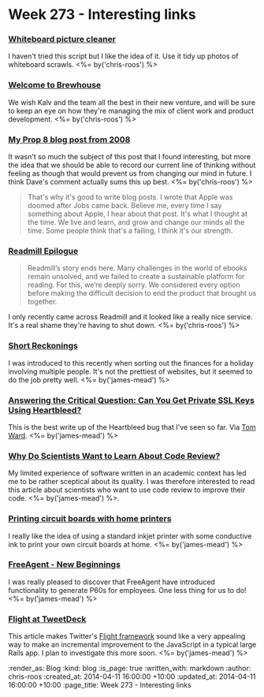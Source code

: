 Week 273 - Interesting links
============================

### [Whiteboard picture cleaner](https://gist.github.com/lelandbatey/8677901)

I haven't tried this script but I like the idea of it. Use it tidy up photos of whiteboard scrawls. <%= by('chris-roos') %>


### [Welcome to Brewhouse](http://brewhouse.io/2014/04/04/welcome-to-brewhouse.html)

We wish Kalv and the team all the best in their new venture, and will be sure to keep an eye on how they're managing the mix of client work and product development. <%= by('chris-roos') %>


### [My Prop 8 blog post from 2008](http://scripting.com/2014/04/05/myProp8BlogPostFrom2008.html)

It wasn't so much the subject of this post that I found interesting, but more the idea that we should be able to record our current line of thinking without feeling as though that would prevent us from changing our mind in future. I think Dave's comment actually sums this up best.  <%= by('chris-roos') %>

> That's why it's good to write blog posts. I wrote that Apple was doomed after Jobs came back. Believe me, every time I say something about Apple, I hear about that post. It's what I thought at the time. We live and learn, and grow and change our minds all the time. Some people think that's a failing, I think it's our strength.


### [Readmill Epilogue](https://readmill.com/epilogue)

> Readmill’s story ends here. Many challenges in the world of ebooks remain unsolved, and we failed to create a sustainable platform for reading. For this, we’re deeply sorry. We considered every option before making the difficult decision to end the product that brought us together.

I only recently came across Readmill and it looked like a really nice service. It's a real shame they're having to shut down. <%= by('chris-roos') %>


### [Short Reckonings](http://www.shortreckonings.com/)

I was introduced to this recently when sorting out the finances for a holiday involving multiple people. It's not the prettiest of websites, but it seemed to do the job pretty well. <%= by('james-mead') %>


### [Answering the Critical Question: Can You Get Private SSL Keys Using Heartbleed?](http://blog.cloudflare.com/answering-the-critical-question-can-you-get-private-ssl-keys-using-heartbleed)

This is the best write up of the Heartbleed bug that I've seen so far. Via [Tom Ward](https://twitter.com/tomafro). <%= by('james-mead') %>


### [Why Do Scientists Want to Learn About Code Review?](http://mozillascience.org/why-do-scientists-want-to-learn-about-code-review/)

My limited experience of software written in an academic context has led me to be rather sceptical about its quality. I was therefore interested to read this article about scientists who want to use code review to improve their code. <%= by('james-mead') %>.


### [Printing circuit boards with home printers](https://www.kickstarter.com/projects/1597902824/agic-print-printing-circuit-boards-with-home-print)

I really like the idea of using a standard inkjet printer with some conductive ink to print your own circuit boards at home. <%= by('james-mead') %>


### [FreeAgent - New Beginnings](http://www.freeagent.com/central/new-beginnings)

I was really pleased to discover that FreeAgent have introduced functionality to generate P60s for employees. One less thing for us to do! <%= by('james-mead') %>


### [Flight at TweetDeck](http://simplebutgood.net/flight-at-tweetdeck/)

This article makes Twitter's [Flight framework](http://twitter.github.io/flight/) sound like a very appealing way to make an incremental improvement to the JavaScript in a typical large Rails app. I plan to investigate this more soon. <%= by('james-mead') %>


:render_as: Blog
:kind: blog
:is_page: true
:written_with: markdown
:author: chris-roos
:created_at: 2014-04-11 16:00:00 +10:00
:updated_at: 2014-04-11 16:00:00 +10:00
:page_title: Week 273 - Interesting links

